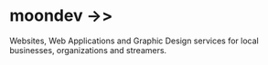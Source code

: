 # moondev ->>
Websites, Web Applications and Graphic Design services for local businesses, organizations and streamers.
